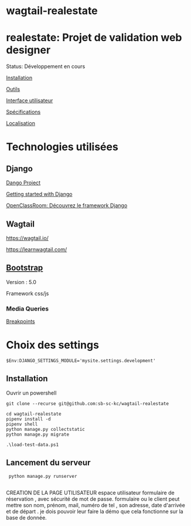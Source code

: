 # wagtail-realestate 

# realestate: Projet de validation web designer

Status: Développement en cours

[Installation](installation.md)

[Outils](outils/outils.md)

[Interface utilisateur](html/)

[Spécifications](specifications/specifications.md)

[Localisation](specifications/localisation.md)

# Technologies utilisées

## Django

[Dango Project](https://www.djangoproject.com/)

[Getting started with Django](https://www.djangoproject.com/start/)

[OpenClassRoom: Découvrez le framework Django](https://openclassrooms.com/fr/courses/4425076-decouvrez-le-framework-django)

## Wagtail

<https://wagtail.io/>

<https://learnwagtail.com/>

## [Bootstrap](https://getbootstrap.com/)

Version : 5.0

Framework css/js

### Media Queries

[Breakpoints](https://getbootstrap.com/docs/5.0/layout/breakpoints/)

# Choix des settings
	$Env:DJANGO_SETTINGS_MODULE='mysite.settings.development'

## Installation

Ouvrir un powershell

    git clone --recurse git@github.com:sb-sc-kc/wagtail-realestate
  
    cd wagtail-realestate
    pipenv install -d
    pipenv shell
    python manage.py collectstatic
    python manage.py migrate
	
    .\load-test-data.ps1

## Lancement du serveur
 
     python manage.py runserver
     







## 
CREATION DE LA PAGE UTILISATEUR
  espace utilisateur
  formulaire de réservation , avec sécurité de mot de passe.
  formulaire ou le client peut mettre son nom, prénom, mail, numéro de tel ,
  son adresse, date d'arrivée et de départ . 
  je dois pouvoir leur faire la démo que cela fonctionne sur la base de donnée.
